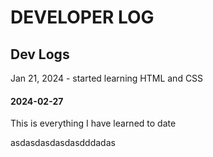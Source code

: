 # DEVELOPER LOG

## Dev Logs
Jan 21, 2024 - started learning HTML and CSS
#### 2024-02-27
 This is everything I have learned to date

asdasdasdasdasdddadas
